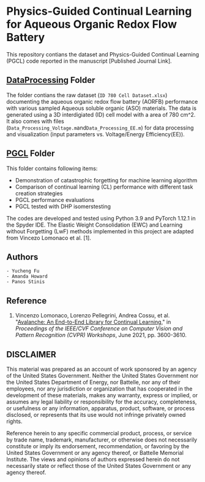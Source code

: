 # Physics-Guided Continual Learning for Aqueous Organic Redox Flow Battery
This repository contians the dataset and Physics-Guided Continual Learning (PGCL) code reported in the manuscript [Published Journal Link].

## [DataProcessing](DataProcessing/) Folder 
The folder contians the raw dataset (`ID 780 Cell Dataset.xlsx`) documenting the aqueous organic redox flow battery (AORFB) performance with various sampled Aqueous soluble organic (ASO) materials. The data is generated using a 3D interdigiated (ID) cell model with a area of 780 cm^2. It also comes with files (`Data_Processing_Voltage.m`and`Data_Processing_EE.m`) for data processing and visualization (input parameters vs. Voltage/Energy Efficiency(EE)).


## [PGCL](PGCL/) Folder
This folder contains following items:
- Demonstration of catastrophic forgetting for machine learning algorithm
- Comparison of continual learning (CL) performance with different task creation strategies
- PGCL performance evaluations
- PGCL tested with DHP isomerstesting

The codes are developed and tested using Python 3.9 and PyTorch 1.12.1 in the Spyder IDE. The Elastic Weight Consolidation (EWC) and Learning without Forgetting (LwF) methods implemented in this project are adapted from Vincezo Lomonaco et al. [1].

## Authors
    - Yucheng Fu
    - Amanda Howard
    - Panos Stinis

## Reference
1. Vincenzo Lomonaco, Lorenzo Pellegrini, Andrea Cossu, et al. "[Avalanche: An End-to-End Library for Continual Learning](https://openaccess.thecvf.com/content/CVPR2021W/CLVision/html/Lomonaco_Avalanche_An_End-to-End_Library_for_Continual_Learning_CVPRW_2021_paper.html)," in _Proceedings of the IEEE/CVF Conference on Computer Vision and Pattern Recognition (CVPR) Workshops_, June 2021, pp. 3600-3610.











## DISCLAIMER
This material was prepared as an account of work sponsored by an agency of the United States Government. Neither the United States Government nor the United States Department of Energy, nor Battelle, nor any of their employees, nor any jurisdiction or organization that has cooperated in the development of these materials, makes any warranty, express or implied, or assumes any legal liability or responsibility for the accuracy, completeness, or usefulness or any information, apparatus, product, software, or process disclosed, or represents that its use would not infringe privately owned rights.

Reference herein to any specific commercial product, process, or service by trade name, trademark, manufacturer, or otherwise does not necessarily constitute or imply its endorsement, recommendation, or favoring by the United States Government or any agency thereof, or Battelle Memorial Institute. The views and opinions of authors expressed herein do not necessarily state or reflect those of the United States Government or any agency thereof.




